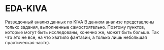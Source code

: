 # EDA-KIVA
Разведочный анализ данных по KIVA
В данном анализе представлены только задания, выполненные самостоятельно. Поэтому пунктов, которые могут быть исследованы, конечно же, может быть больше. Так что это не все, на что хватило фантазии, а только лишь небольшая практическая часть).

